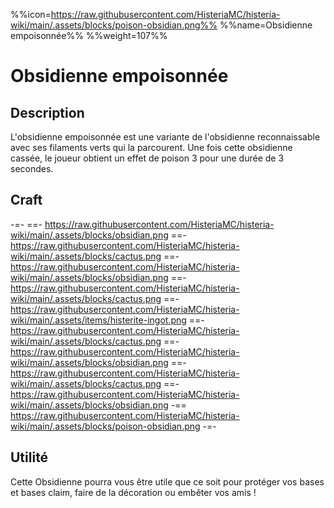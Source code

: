 %%icon=https://raw.githubusercontent.com/HisteriaMC/histeria-wiki/main/.assets/blocks/poison-obsidian.png%%
%%name=Obsidienne empoisonnée%%
%%weight=107%%
# Obsidienne empoisonnée

## Description 
L'obsidienne empoisonnée est une variante de l'obsidienne reconnaissable avec ses filaments verts qui la parcourent. Une fois cette obsidienne cassée, le joueur obtient un effet de poison 3 pour une durée de 3 secondes.

## Craft
-=-
 ==- https://raw.githubusercontent.com/HisteriaMC/histeria-wiki/main/.assets/blocks/obsidian.png
 ==- https://raw.githubusercontent.com/HisteriaMC/histeria-wiki/main/.assets/blocks/cactus.png
 ==- https://raw.githubusercontent.com/HisteriaMC/histeria-wiki/main/.assets/blocks/obsidian.png
 ==- https://raw.githubusercontent.com/HisteriaMC/histeria-wiki/main/.assets/blocks/cactus.png
 ==- https://raw.githubusercontent.com/HisteriaMC/histeria-wiki/main/.assets/items/histerite-ingot.png
 ==- https://raw.githubusercontent.com/HisteriaMC/histeria-wiki/main/.assets/blocks/cactus.png
 ==- https://raw.githubusercontent.com/HisteriaMC/histeria-wiki/main/.assets/blocks/obsidian.png
 ==- https://raw.githubusercontent.com/HisteriaMC/histeria-wiki/main/.assets/blocks/cactus.png
 ==- https://raw.githubusercontent.com/HisteriaMC/histeria-wiki/main/.assets/blocks/obsidian.png
 -== https://raw.githubusercontent.com/HisteriaMC/histeria-wiki/main/.assets/blocks/poison-obsidian.png
-=-

## Utilité 
Cette Obsidienne pourra vous être utile que ce soit pour protéger vos bases et bases claim, faire de la décoration ou embêter vos amis !
